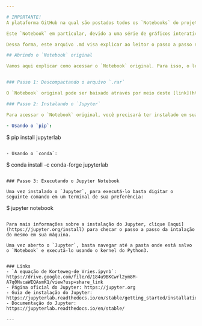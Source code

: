 ```yaml
---

# IMPORTANTE!
A plataforma GitHub na qual são postados todos os `Notebooks` do projeto [PET.py](https://github.com/GabrielWendell/PET.py/blob/main/README.md) possui uma limitação de arquivos de 25 MB, isso quer dizer que qualquer arquivo que você deseje postar no GitHub não deve ultrapassar 25 MB de tamanho.

Este `Notebook` em particular, devido a uma série de gráficos interativos gerados ao longo do mesmo, acabou tendo uma extensão maior do que a permitida pelo GitHub (84MB+). Dessa forma, para não compromenter a qualidade do projeto, optou-se por comprimir o `Notebook` original para que o leitor possa acompanhar o mesmo sem demais problemas em sua própria máquina.

Dessa forma, este arquivo .md visa explicar ao leitor o passo a passo necessário para a descompactação e abertura do `Notebook` *A equação de Korteweg-de Vries*.

## Abrindo o `Notebook` original

Vamos aqui explicar como acessar o `Notebook` original. Para isso, o leitor precisará primeiro realizar a descompactação do arquivo .rar e então abrir o arquivo .ipynb pelo Jupyter. Segue abaixo o detalhamento de cada passo.


### Passo 1: Descompactando o arquivo `.rar` 

O `Notebook` original pode ser baixado através por meio deste [link](https://drive.google.com/file/d/184u9BKCwrl2ym8M-A7q0NvcaWEQAsmK1/view?usp=share_link). Para acessar o `Notebook` basta baixar o arquivo intitulado `A equação de Korteweg-de Vries.ipynb`.

### Passo 2: Instalando o `Jupyter`

Para acessar o `Notebook` original, você precisará ter instalado em sua máquina o [`Jupyter`](https://jupyter.org) cujo instalação pode ser feita através do seguinte comando:

- Usando o `pip`:
```
$ pip install jupyterlab
```

- Usando o `conda`:
```
$ conda install -c conda-forge jupyterlab
```

### Passo 3: Executando o Jupyter Notebook

Uma vez instalado o `Jupyter`, para executá-lo basta digitar o seguinte comando em um terminal de sua preferência:

```
$ jupyter notebook
```

Para mais informações sobre a instalação do Jupyter, clique [aqui](https://jupyter.org/install) para checar o passo a passo da intalação do mesmo em sua máquina.

Uma vez aberto o `Jupyter`, basta navegar até a pasta onde está salvo o `Notebook` e executá-lo usando o kernel do Python3.


### Links
- `A equação de Korteweg-de Vries.ipynb`: https://drive.google.com/file/d/184u9BKCwrl2ym8M-A7q0NvcaWEQAsmK1/view?usp=share_link 
- Página oficial do Jupyter: https://jupyter.org
- Guia de instalação do Jupyter: https://jupyterlab.readthedocs.io/en/stable/getting_started/installation.html
- Documentação do Jupyter: https://jupyterlab.readthedocs.io/en/stable/

---
```

